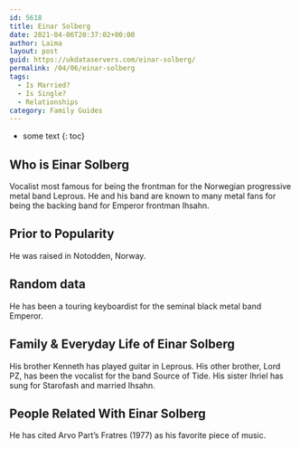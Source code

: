 ```yaml
---
id: 5618
title: Einar Solberg
date: 2021-04-06T20:37:02+00:00
author: Laima
layout: post
guid: https://ukdataservers.com/einar-solberg/
permalink: /04/06/einar-solberg
tags:
  - Is Married?
  - Is Single?
  - Relationships
category: Family Guides
---
```


* some text
{: toc}


## Who is Einar Solberg
                  
                  
                  
Vocalist most famous for being the frontman for the Norwegian progressive metal band Leprous. He and his band are known to many metal fans for being the backing band for Emperor frontman Ihsahn.
                  
              
            
              
            
                
                
                
## Prior to Popularity
                  
                  
                  
He was raised in Notodden, Norway. 
                  
              
            
              
            
                
                
                
## Random data
                  
                  
                  
He has been a touring keyboardist for the seminal black metal band Emperor.
                  
              
            
              
            
                
                
                
## Family & Everyday Life of Einar Solberg
                  
                  
                  
His brother Kenneth has played guitar in Leprous. His other brother, Lord PZ, has been the vocalist for the band Source of Tide. His sister Ihriel has sung for Starofash and married Ihsahn.
                  
              
            
              
            
                
                
                
## People Related With Einar Solberg
                  
                  
                  
He has cited Arvo Part&#8217;s Fratres (1977) as his favorite piece of music. 
                  
              
            
              
            
                
              
            
              
              
            
            
              
            
          
          
          